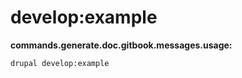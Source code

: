 # develop:example


**commands.generate.doc.gitbook.messages.usage:**
```
drupal develop:example
```
